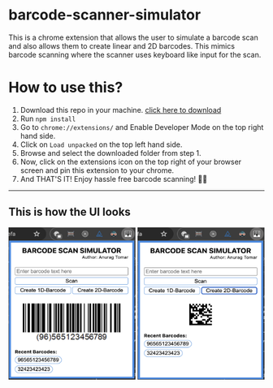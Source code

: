# barcode-scanner-simulator
This is a chrome extension that allows the user to simulate a barcode scan and also allows them to create linear and 2D barcodes.
This mimics barcode scanning where the scanner uses keyboard like input for the scan.

# How to use this?
1. Download this repo in your machine. [click here to download](https://github.com/atomar2000/barcode-scanner-simulator/releases/latest)
2. Run ``npm install``
3. Go to ``chrome://extensions/`` and Enable Developer Mode on the top right hand side.
4. Click on ``Load unpacked`` on the top left hand side.
5. Browse and select the downloaded folder from step 1.
6. Now, click on the extensions icon on the top right of your browser screen and pin this extension to your chrome.
7. And THAT'S IT! Enjoy hassle free barcode scanning! 🙂🎊

---
## This is how the UI looks

<img src="./resources/UI1.png"  width="250" height="300">
<img src="./resources/UI2.png"  width="250" height="300">

